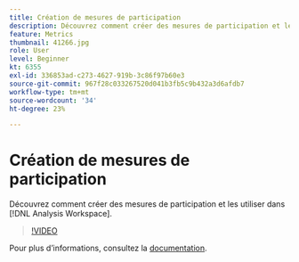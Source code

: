 ```yaml
---
title: Création de mesures de participation
description: Découvrez comment créer des mesures de participation et les utiliser dans  [!DNL Analysis Workspace].
feature: Metrics
thumbnail: 41266.jpg
role: User
level: Beginner
kt: 6355
exl-id: 336853ad-c273-4627-919b-3c86f97b60e3
source-git-commit: 967f28c033267520d041b3fb5c9b432a3d6afdb7
workflow-type: tm+mt
source-wordcount: '34'
ht-degree: 23%

---
```


# Création de mesures de participation

Découvrez comment créer des mesures de participation et les utiliser dans [!DNL Analysis Workspace].

>[!VIDEO](https://video.tv.adobe.com/v/41266/?quality=12&learn=on)

Pour plus dʼinformations, consultez la [documentation](https://experienceleague.adobe.com/docs/analytics/components/calculated-metrics/calcmetric-workflow/participation-metric.html?lang=fr).

